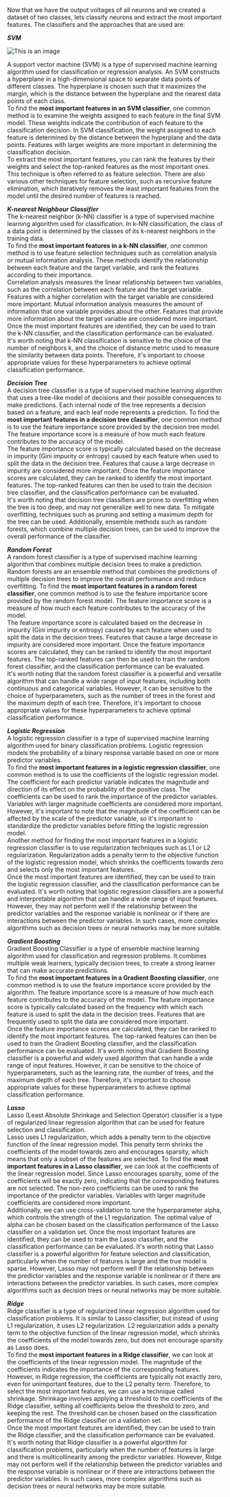 Now that we have the output voltages of all neurons and we created a dataset of two classes, lets classify neurons and extract the most important features. The classifiers and the approaches that are used are:

**_SVM_** </br>

![This is an image](https://scikit-learn.org/stable/_images/sphx_glr_plot_iris_svc_001.png)


A support vector machine (SVM) is a type of supervised machine learning algorithm used for classification or regression analysis. An SVM constructs a hyperplane in a high-dimensional space to separate data points of different classes. The hyperplane is chosen such that it maximizes the margin, which is the distance between the hyperplane and the nearest data points of each class.</br>
To find the **most important features in an SVM classifier**, one common method is to examine the weights assigned to each feature in the final SVM model. These weights indicate the contribution of each feature to the classification decision.
In SVM classification, the weight assigned to each feature is determined by the distance between the hyperplane and the data points. Features with larger weights are more important in determining the classification decision.</br>
To extract the most important features, you can rank the features by their weights and select the top-ranked features as the most important ones. This technique is often referred to as feature selection. There are also various other techniques for feature selection, such as recursive feature elimination, which iteratively removes the least important features from the model until the desired number of features is reached.


**_K-nearest Neighbour Classifier_** </br>
The k-nearest neighbor (k-NN) classifier is a type of supervised machine learning algorithm used for classification. In k-NN classification, the class of a data point is determined by the classes of its k-nearest neighbors in the training data.</br>
To find the **most important features in a k-NN classifier**, one common method is to use feature selection techniques such as correlation analysis or mutual information analysis. These methods identify the relationship between each feature and the target variable, and rank the features according to their importance.</br>
Correlation analysis measures the linear relationship between two variables, such as the correlation between each feature and the target variable. Features with a higher correlation with the target variable are considered more important.
Mutual information analysis measures the amount of information that one variable provides about the other. Features that provide more information about the target variable are considered more important.</br>
Once the most important features are identified, they can be used to train the k-NN classifier, and the classification performance can be evaluated. It's worth noting that k-NN classification is sensitive to the choice of the number of neighbors k, and the choice of distance metric used to measure the similarity between data points. Therefore, it's important to choose appropriate values for these hyperparameters to achieve optimal classification performance.</br>

**_Decision Tree_** </br>
A decision tree classifier is a type of supervised machine learning algorithm that uses a tree-like model of decisions and their possible consequences to make predictions. Each internal node of the tree represents a decision based on a feature, and each leaf node represents a prediction.
To find the **most important features in a decision tree classifier**, one common method is to use the feature importance score provided by the decision tree model. The feature importance score is a measure of how much each feature contributes to the accuracy of the model.</br>
The feature importance score is typically calculated based on the decrease in impurity (Gini impurity or entropy) caused by each feature when used to split the data in the decision tree. Features that cause a large decrease in impurity are considered more important.
Once the feature importance scores are calculated, they can be ranked to identify the most important features. The top-ranked features can then be used to train the decision tree classifier, and the classification performance can be evaluated.</br>
It's worth noting that decision tree classifiers are prone to overfitting when the tree is too deep, and may not generalize well to new data. To mitigate overfitting, techniques such as pruning and setting a maximum depth for the tree can be used. Additionally, ensemble methods such as random forests, which combine multiple decision trees, can be used to improve the overall performance of the classifier.</br>

**_Random Forest_** </br>
A random forest classifier is a type of supervised machine learning algorithm that combines multiple decision trees to make a prediction. Random forests are an ensemble method that combines the predictions of multiple decision trees to improve the overall performance and reduce overfitting.
To find the **most important features in a random forest classifier**, one common method is to use the feature importance score provided by the random forest model. The feature importance score is a measure of how much each feature contributes to the accuracy of the model.</br>
The feature importance score is calculated based on the decrease in impurity (Gini impurity or entropy) caused by each feature when used to split the data in the decision trees. Features that cause a large decrease in impurity are considered more important.
Once the feature importance scores are calculated, they can be ranked to identify the most important features. The top-ranked features can then be used to train the random forest classifier, and the classification performance can be evaluated.</br>
It's worth noting that the random forest classifier is a powerful and versatile algorithm that can handle a wide range of input features, including both continuous and categorical variables. However, it can be sensitive to the choice of hyperparameters, such as the number of trees in the forest and the maximum depth of each tree. Therefore, it's important to choose appropriate values for these hyperparameters to achieve optimal classification performance.</br>

**_Logistic Regression_** </br>
A logistic regression classifier is a type of supervised machine learning algorithm used for binary classification problems. Logistic regression models the probability of a binary response variable based on one or more predictor variables.</br>
To find the **most important features in a logistic regression classifier**, one common method is to use the coefficients of the logistic regression model. The coefficient for each predictor variable indicates the magnitude and direction of its effect on the probability of the positive class.
The coefficients can be used to rank the importance of the predictor variables. Variables with larger magnitude coefficients are considered more important. However, it's important to note that the magnitude of the coefficient can be affected by the scale of the predictor variable, so it's important to standardize the predictor variables before fitting the logistic regression model.</br>
Another method for finding the most important features in a logistic regression classifier is to use regularization techniques such as L1 or L2 regularization. Regularization adds a penalty term to the objective function of the logistic regression model, which shrinks the coefficients towards zero and selects only the most important features.</br>
Once the most important features are identified, they can be used to train the logistic regression classifier, and the classification performance can be evaluated.
It's worth noting that logistic regression classifiers are a powerful and interpretable algorithm that can handle a wide range of input features. However, they may not perform well if the relationship between the predictor variables and the response variable is nonlinear or if there are interactions between the predictor variables. In such cases, more complex algorithms such as decision trees or neural networks may be more suitable.</br>

**_Gradient Boosting_** </br>
Gradient Boosting Classifier is a type of ensemble machine learning algorithm used for classification and regression problems. It combines multiple weak learners, typically decision trees, to create a strong learner that can make accurate predictions.</br>
To find the **most important features in a Gradient Boosting classifier**, one common method is to use the feature importance score provided by the algorithm. The feature importance score is a measure of how much each feature contributes to the accuracy of the model.
The feature importance score is typically calculated based on the frequency with which each feature is used to split the data in the decision trees. Features that are frequently used to split the data are considered more important.</br>
Once the feature importance scores are calculated, they can be ranked to identify the most important features. The top-ranked features can then be used to train the Gradient Boosting classifier, and the classification performance can be evaluated.
It's worth noting that Gradient Boosting classifier is a powerful and widely used algorithm that can handle a wide range of input features. However, it can be sensitive to the choice of hyperparameters, such as the learning rate, the number of trees, and the maximum depth of each tree. Therefore, it's important to choose appropriate values for these hyperparameters to achieve optimal classification performance.</br>

**_Lasso_** </br>
Lasso (Least Absolute Shrinkage and Selection Operator) classifier is a type of regularized linear regression algorithm that can be used for feature selection and classification.</br>
Lasso uses L1 regularization, which adds a penalty term to the objective function of the linear regression model. This penalty term shrinks the coefficients of the model towards zero and encourages sparsity, which means that only a subset of the features are selected.
To find the **most important features in a Lasso classifier**, we can look at the coefficients of the linear regression model. Since Lasso encourages sparsity, some of the coefficients will be exactly zero, indicating that the corresponding features are not selected.
The non-zero coefficients can be used to rank the importance of the predictor variables. Variables with larger magnitude coefficients are considered more important.</br>
Additionally, we can use cross-validation to tune the hyperparameter alpha, which controls the strength of the L1 regularization. The optimal value of alpha can be chosen based on the classification performance of the Lasso classifier on a validation set.
Once the most important features are identified, they can be used to train the Lasso classifier, and the classification performance can be evaluated.
It's worth noting that Lasso classifier is a powerful algorithm for feature selection and classification, particularly when the number of features is large and the true model is sparse. However, Lasso may not perform well if the relationship between the predictor variables and the response variable is nonlinear or if there are interactions between the predictor variables. In such cases, more complex algorithms such as decision trees or neural networks may be more suitable.</br>

**_Ridge_** </br>
Ridge classifier is a type of regularized linear regression algorithm used for classification problems. It is similar to Lasso classifier, but instead of using L1 regularization, it uses L2 regularization.
L2 regularization adds a penalty term to the objective function of the linear regression model, which shrinks the coefficients of the model towards zero, but does not encourage sparsity as Lasso does.</br>
To find the **most important features in a Ridge classifier**, we can look at the coefficients of the linear regression model. The magnitude of the coefficients indicates the importance of the corresponding features. However, in Ridge regression, the coefficients are typically not exactly zero, even for unimportant features, due to the L2 penalty term.
Therefore, to select the most important features, we can use a technique called shrinkage. Shrinkage involves applying a threshold to the coefficients of the Ridge classifier, setting all coefficients below the threshold to zero, and keeping the rest. The threshold can be chosen based on the classification performance of the Ridge classifier on a validation set.</br>
Once the most important features are identified, they can be used to train the Ridge classifier, and the classification performance can be evaluated.
It's worth noting that Ridge classifier is a powerful algorithm for classification problems, particularly when the number of features is large and there is multicollinearity among the predictor variables. However, Ridge may not perform well if the relationship between the predictor variables and the response variable is nonlinear or if there are interactions between the predictor variables. In such cases, more complex algorithms such as decision trees or neural networks may be more suitable.</br>




